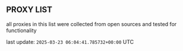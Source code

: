 ## PROXY LIST

all proxies in this list were collected from open sources and tested for functionality

last update: `2025-03-23 06:04:41.785732+00:00` UTC